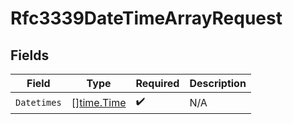 # Rfc3339DateTimeArrayRequest


## Fields

| Field                                       | Type                                        | Required                                    | Description                                 |
| ------------------------------------------- | ------------------------------------------- | ------------------------------------------- | ------------------------------------------- |
| `Datetimes`                                 | [][time.Time](https://pkg.go.dev/time#Time) | :heavy_check_mark:                          | N/A                                         |